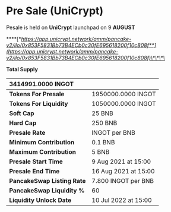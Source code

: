 # Pre Sale \(UniCrypt\)

Pesale is held on **UniCrypt** launchpad on 9 **AUGUST**

\*\*\*\*[**https://app.unicrypt.network/amm/pancake-v2/ilo/0x853F5831Bb73B4ECb0c30fE695618200f10c808f**](https://app.unicrypt.network/amm/pancake-v2/ilo/0x853F5831Bb73B4ECb0c30fE695618200f10c808f)\*\*\*\*

**Total Supply**

| **3414991.0000 INGOT** |  |
| :--- | :--- |
| **Tokens For Presale** | 1950000.0000 INGOT |
| **Tokens For Liquidity** | 1050000.0000 INGOT |
| **Soft Cap** | 25 BNB |
| **Hard Cap** | 250 BNB |
| **Presale Rate** |  INGOT per BNB |
| **Minimum Contribution** | 0.1 BNB |
| **Maximum Contribution** | 5 BNB |
| **Presale Start Time** | 9 Aug 2021 at 15:00 |
| **Presale End Time** | 16 Aug 2021 at 15:00 |
| **PancakeSwap Listing Rate** | 7.800 INGOT per BNB |
| **PancakeSwap Liquidity %** | 60 |
| **Liquidity Unlock Date** | 10 Jul 2022 at 15:00 |



